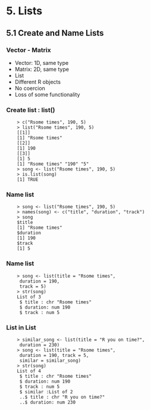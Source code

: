 # 5. Lists

## 5.1 Create and Name Lists

### Vector - Matrix
* Vector: 1D, same type
* Matrix: 2D, same type
* List
* Different R objects
* No coercion
* Loss of some functionality


### Create list : list()

        > c("Rsome times", 190, 5)
        > list("Rsome times", 190, 5)
        [[1]]
        [1] "Rsome times"
        [[2]]
        [1] 190
        [[3]]
        [1] 5
        [1] "Rsome times" "190" "5"
        > song <- list("Rsome times", 190, 5)
        > is.list(song)
        [1] TRUE

### Name list

        > song <- list("Rsome times", 190, 5)
        > names(song) <- c("title", "duration", "track")
        > song
        $title
        [1] "Rsome times"
        $duration
        [1] 190
        $track
        [1] 5


### Name list

        > song <- list(title = "Rsome times",
         duration = 190,
         track = 5)
        > str(song)
        List of 3
         $ title : chr "Rsome times"
         $ duration: num 190
         $ track : num 5
 
 
### List in List

        > similar_song <- list(title = "R you on time?",
         duration = 230)
        > song <- list(title = "Rsome times",
         duration = 190, track = 5,
         similar = similar_song)
        > str(song)
        List of 4
         $ title : chr "Rsome times"
         $ duration: num 190
         $ track : num 5
         $ similar :List of 2
         ..$ title : chr "R you on time?"
         ..$ duration: num 230
